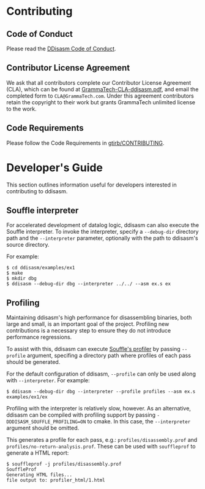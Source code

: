 # Contributing

## Code of Conduct

Please read the [DDisasm Code of Conduct](CODE_OF_CONDUCT.md).

## Contributor License Agreement

We ask that all contributors complete our Contributor License
Agreement (CLA), which can be found at
[GrammaTech-CLA-ddisasm.pdf](./GrammaTech-CLA-ddisasm.pdf),
and email the completed form to `CLA@GrammaTech.com`.  Under this
agreement contributors retain the copyright to their work but grants
GrammaTech unlimited license to the work.

## Code Requirements

Please follow the Code Requirements in
[gtirb/CONTRIBUTING](https://github.com/GrammaTech/gtirb/blob/master/CONTRIBUTING.md#code-requirements).

# Developer's Guide

This section outlines information useful for developers interested in
contributing to ddisasm.

## Souffle interpreter

For accelerated development of datalog logic, ddisasm can also execute the
Souffle interpreter. To invoke the interpreter, specify a `--debug-dir`
directory path and the `--interpreter` parameter, optionally with the path to
ddisasm's source directory.

For example:
```
$ cd ddisasm/examples/ex1
$ make
$ mkdir dbg
$ ddisasm --debug-dir dbg --interpreter ../../ --asm ex.s ex
```

## Profiling

Maintaining ddisasm's high performance for disassembling binaries, both large
and small, is an important goal of the project. Profiling new contributions is
a necessary step to ensure they do not introduce performance regressions.

To assist with this, ddisasm can execute
[Souffle's profiler](https://souffle-lang.github.io/profiler) by passing
`--profile` argument, specifing a directory path where profiles of each pass
should be generated.

For the default configuration of ddisasm, `--profile` can only be used
along with `--interpreter`. For example:

```
$ ddisasm --debug-dir dbg --interpreter --profile profiles --asm ex.s examples/ex1/ex
```

Profiling with the interpreter is relatively slow, however. As an
alternative, ddisasm can be compiled with profiling support by passing
`-DDDISASM_SOUFFLE_PROFILING=ON` to cmake. In this case, the
`--interpreter` argument should be omitted.

This generates a profile for each pass, e.g.: `profiles/disassembly.prof` and
`profiles/no-return-analysis.prof`. These can be used with `souffleprof` to
generate a HTML report:

```
$ souffleprof -j profiles/disassembly.prof
SouffleProf
Generating HTML files...
file output to: profiler_html/1.html
```

